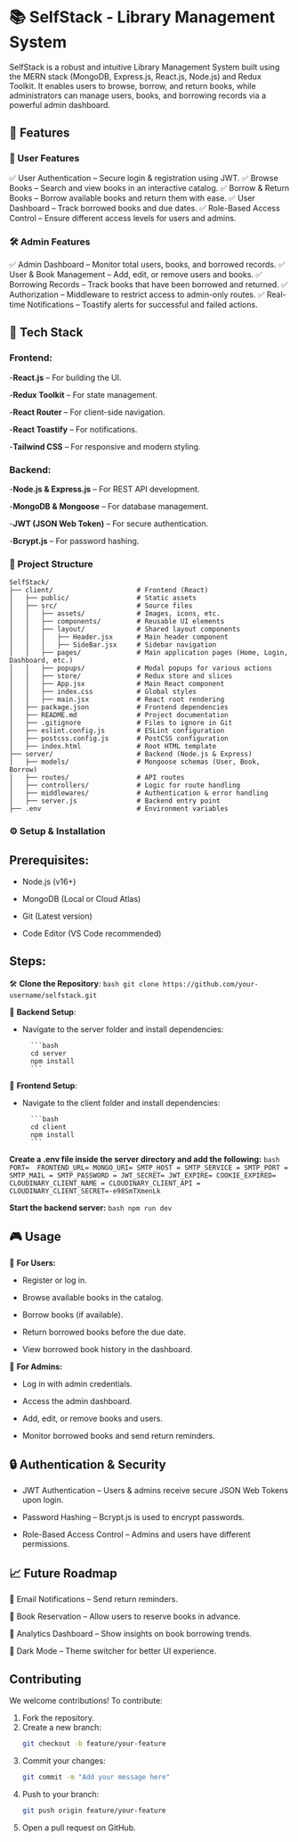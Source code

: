 # 📚 SelfStack - Library Management System

SelfStack is a robust and intuitive Library Management System built using the MERN stack (MongoDB, Express.js, React.js, Node.js) and Redux Toolkit. It enables users to browse, borrow, and return books, while administrators can manage users, books, and borrowing records via a powerful admin dashboard.

## 🚀 Features

### 👥 User Features

✅ User Authentication – Secure login & registration using JWT.
✅ Browse Books – Search and view books in an interactive catalog.
✅ Borrow & Return Books – Borrow available books and return them with ease.
✅ User Dashboard – Track borrowed books and due dates.
✅ Role-Based Access Control – Ensure different access levels for users and admins.

### 🛠️ Admin Features

✅ Admin Dashboard – Monitor total users, books, and borrowed records.
✅ User & Book Management – Add, edit, or remove users and books.
✅ Borrowing Records – Track books that have been borrowed and returned.
✅ Authorization – Middleware to restrict access to admin-only routes.
✅ Real-time Notifications – Toastify alerts for successful and failed actions.

## 🧱 Tech Stack

### Frontend:

-**React.js** – For building the UI.

-**Redux Toolkit** – For state management.

-**React Router** – For client-side navigation.

-**React Toastify** – For notifications.

-**Tailwind CSS** – For responsive and modern styling.

### Backend:

-**Node.js & Express.js** – For REST API development.

-**MongoDB & Mongoose** – For database management.

-**JWT (JSON Web Token)** – For secure authentication.

-**Bcrypt.js** – For password hashing.

### 📁 Project Structure
```
SelfStack/
├── client/                     # Frontend (React)
│   ├── public/                 # Static assets
│   ├── src/                    # Source files
│   │   ├── assets/             # Images, icons, etc.
│   │   ├── components/         # Reusable UI elements
│   │   ├── layout/             # Shared layout components
│   │   │   ├── Header.jsx      # Main header component
│   │   │   ├── SideBar.jsx     # Sidebar navigation
│   │   ├── pages/              # Main application pages (Home, Login, Dashboard, etc.)
│   │   ├── popups/             # Modal popups for various actions
│   │   ├── store/              # Redux store and slices
│   │   ├── App.jsx             # Main React component
│   │   ├── index.css           # Global styles
│   │   ├── main.jsx            # React root rendering
│   ├── package.json            # Frontend dependencies
│   ├── README.md               # Project documentation
│   ├── .gitignore              # Files to ignore in Git
│   ├── eslint.config.js        # ESLint configuration
│   ├── postcss.config.js       # PostCSS configuration
│   ├── index.html              # Root HTML template
├── server/                     # Backend (Node.js & Express)
│   ├── models/                 # Mongoose schemas (User, Book, Borrow)
│   ├── routes/                 # API routes
│   ├── controllers/            # Logic for route handling
│   ├── middlewares/            # Authentication & error handling
│   ├── server.js               # Backend entry point
├── .env                        # Environment variables
```
### ⚙️ Setup & Installation

## Prerequisites:

- Node.js (v16+)

- MongoDB (Local or Cloud Atlas)

- Git (Latest version)

- Code Editor (VS Code recommended)

## Steps:

🛠 **Clone the Repository**:
      ```bash
      git clone https://github.com/your-username/selfstack.git
      ```

🔧 **Backend Setup**:

- Navigate to the server folder and install dependencies:

        ```bash
        cd server
        npm install
        ```
  
🔧 **Frontend Setup**:

- Navigate to the client folder and install dependencies:

        ```bash
        cd client
        npm install
        ```

**Create a .env file inside the server directory and add the following:**
        ```bash
        PORT= 
        FRONTEND_URL=
        MONGO_URI=
        SMTP_HOST =
        SMTP_SERVICE =
        SMTP_PORT =
        SMTP_MAIL =
        SMTP_PASSWORD =
        JWT_SECRET=
        JWT_EXPIRE=
        COOKIE_EXPIRED= 
        CLOUDINARY_CLIENT_NAME =
        CLOUDINARY_CLIENT_API =
        CLOUDINARY_CLIENT_SECRET=-e98SmTXmenLk
        ```

**Start the backend server:**
        ```bash
        npm run dev
        ```


## 🎮 Usage

🔹 **For Users:**

- Register or log in.

- Browse available books in the catalog.

- Borrow books (if available).

- Return borrowed books before the due date.

- View borrowed book history in the dashboard.

🔹 **For Admins:**

- Log in with admin credentials.

- Access the admin dashboard.

- Add, edit, or remove books and users.

- Monitor borrowed books and send return reminders.

## 🔒 Authentication & Security

- JWT Authentication – Users & admins receive secure JSON Web Tokens upon login.

- Password Hashing – Bcrypt.js is used to encrypt passwords.

- Role-Based Access Control – Admins and users have different permissions.

## 📈 Future Roadmap

🔹 Email Notifications – Send return reminders.

🔹 Book Reservation – Allow users to reserve books in advance.

🔹 Analytics Dashboard – Show insights on book borrowing trends.

🔹 Dark Mode – Theme switcher for better UI experience.

## Contributing

We welcome contributions! To contribute:
1. Fork the repository.
2. Create a new branch:
    ```bash
    git checkout -b feature/your-feature
    ```
3. Commit your changes:
    ```bash
    git commit -m "Add your message here"
    ```
4. Push to your branch:
    ```bash
    git push origin feature/your-feature
    ```
5. Open a pull request on GitHub.



